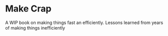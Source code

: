 # Make Crap

A WIP book on making things fast an efficiently. Lessons learned from years
of making things inefficiently 


